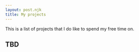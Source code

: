 ```yaml
---
layout: post.njk
title: My projects
---
```


This is a list of projects that I do like to spend my free time on.

## TBD
